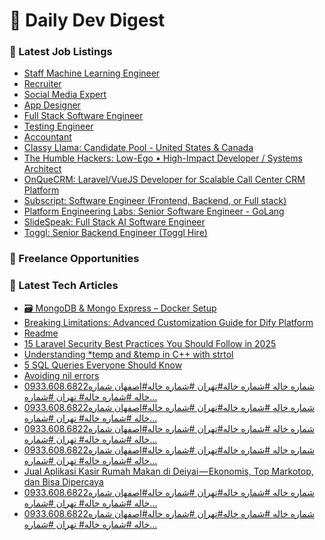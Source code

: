 # 📢 Daily Dev Digest

### 💼 Latest Job Listings
- [Staff Machine Learning Engineer](https://remoteOK.com/remote-jobs/remote-staff-machine-learning-engineer-warner-music-inc-1093176)
- [Recruiter](https://remoteOK.com/remote-jobs/remote-recruiter-qualdoc-1093175)
- [Social Media Expert](https://remoteOK.com/remote-jobs/remote-social-media-expert-contra-1093173)
- [App Designer](https://remoteOK.com/remote-jobs/remote-app-designer-contra-1093171)
- [Full Stack Software Engineer](https://remoteOK.com/remote-jobs/remote-full-stack-software-engineer-daisychain-1093170)
- [Testing Engineer](https://remoteOK.com/remote-jobs/remote-testing-engineer-trial-library-1093169)
- [Accountant](https://remoteOK.com/remote-jobs/remote-accountant-find-1093168)
- [Classy Llama: Candidate Pool - United States & Canada](https://weworkremotely.com/remote-jobs/classy-llama-candidate-pool-united-states-canada)
- [The Humble Hackers: Low-Ego • High-Impact Developer / Systems Architect](https://weworkremotely.com/remote-jobs/the-humble-hackers-low-ego-high-impact-developer-systems-architect)
- [OnQueCRM: Laravel/VueJS Developer for Scalable Call Center CRM Platform](https://weworkremotely.com/remote-jobs/onquecrm-laravel-vuejs-developer-for-scalable-call-center-crm-platform)
- [Subscript: Software Engineer (Frontend, Backend, or Full stack)](https://weworkremotely.com/remote-jobs/subscript-software-engineer-frontend-backend-or-full-stack-2)
- [Platform Engineering Labs: Senior Software Engineer - GoLang](https://weworkremotely.com/remote-jobs/platform-engineering-labs-senior-software-engineer-golang)
- [SlideSpeak: Full Stack AI Software Engineer](https://weworkremotely.com/remote-jobs/slidespeak-full-stack-ai-software-engineer)
- [Toggl: Senior Backend Engineer (Toggl Hire)](https://weworkremotely.com/remote-jobs/toggl-senior-backend-engineer-toggl-hire)

### 🎯 Freelance Opportunities

### 📝 Latest Tech Articles
- [🗃️ MongoDB & Mongo Express – Docker Setup](https://dev.to/arafique458/mongodb-mongo-express-docker-setup-1kle)
- [Breaking Limitations: Advanced Customization Guide for Dify Platform](https://dev.to/jamesli/breaking-limitations-advanced-customization-guide-for-dify-platform-25h4)
- [Readme](https://dev.to/javanteb23/readme-3l02)
- [15 Laravel Security Best Practices You Should Follow in 2025](https://dev.to/saif_uddin/15-laravel-security-best-practices-you-should-follow-in-2025-11c3)
- [Understanding *temp and &temp in C++ with strtol](https://dev.to/generatecodedev/understanding-temp-and-temp-in-c-with-strtol-lh5)
- [5 SQL Queries Everyone Should Know](https://dev.to/bakingbad/5-sql-queries-everyone-should-know-4n9i)
- [Avoiding nil errors](https://dev.to/kwstannard/avoiding-nil-errors-hjf)
- [0933.608.6822شماره خاله #شماره خاله#تهران #شماره خاله#اصفهان
شماره خاله #شماره خاله# تهران #شماره…](https://medium.com/@atnaahrmy/0933-608-6822%D8%B4%D9%85%D8%A7%D8%B1%D9%87-%D8%AE%D8%A7%D9%84%D9%87-%D8%B4%D9%85%D8%A7%D8%B1%D9%87-%D8%AE%D8%A7%D9%84%D9%87-%D8%AA%D9%87%D8%B1%D8%A7%D9%86-%D8%B4%D9%85%D8%A7%D8%B1%D9%87-%D8%AE%D8%A7%D9%84%D9%87-%D8%A7%D8%B5%D9%81%D9%87%D8%A7%D9%86-%D8%B4%D9%85%D8%A7%D8%B1%D9%87-%D8%AE%D8%A7%D9%84%D9%87-%D8%B4%D9%85%D8%A7%D8%B1%D9%87-%D8%AE%D8%A7%D9%84%D9%87-%D8%AA%D9%87%D8%B1%D8%A7%D9%86-%D8%B4%D9%85%D8%A7%D8%B1%D9%87-0152abea7716?source=rss------programming-5)
- [0933.608.6822شماره خاله #شماره خاله#تهران #شماره خاله#اصفهان
شماره خاله #شماره خاله# تهران #شماره…](https://medium.com/@atnaahrmy/0933-608-6822%D8%B4%D9%85%D8%A7%D8%B1%D9%87-%D8%AE%D8%A7%D9%84%D9%87-%D8%B4%D9%85%D8%A7%D8%B1%D9%87-%D8%AE%D8%A7%D9%84%D9%87-%D8%AA%D9%87%D8%B1%D8%A7%D9%86-%D8%B4%D9%85%D8%A7%D8%B1%D9%87-%D8%AE%D8%A7%D9%84%D9%87-%D8%A7%D8%B5%D9%81%D9%87%D8%A7%D9%86-%D8%B4%D9%85%D8%A7%D8%B1%D9%87-%D8%AE%D8%A7%D9%84%D9%87-%D8%B4%D9%85%D8%A7%D8%B1%D9%87-%D8%AE%D8%A7%D9%84%D9%87-%D8%AA%D9%87%D8%B1%D8%A7%D9%86-%D8%B4%D9%85%D8%A7%D8%B1%D9%87-7fd6e74676b2?source=rss------programming-5)
- [0933.608.6822شماره خاله #شماره خاله#تهران #شماره خاله#اصفهان
شماره خاله #شماره خاله# تهران #شماره…](https://medium.com/@atnaahrmy/0933-608-6822%D8%B4%D9%85%D8%A7%D8%B1%D9%87-%D8%AE%D8%A7%D9%84%D9%87-%D8%B4%D9%85%D8%A7%D8%B1%D9%87-%D8%AE%D8%A7%D9%84%D9%87-%D8%AA%D9%87%D8%B1%D8%A7%D9%86-%D8%B4%D9%85%D8%A7%D8%B1%D9%87-%D8%AE%D8%A7%D9%84%D9%87-%D8%A7%D8%B5%D9%81%D9%87%D8%A7%D9%86-%D8%B4%D9%85%D8%A7%D8%B1%D9%87-%D8%AE%D8%A7%D9%84%D9%87-%D8%B4%D9%85%D8%A7%D8%B1%D9%87-%D8%AE%D8%A7%D9%84%D9%87-%D8%AA%D9%87%D8%B1%D8%A7%D9%86-%D8%B4%D9%85%D8%A7%D8%B1%D9%87-5f27ed29f40d?source=rss------programming-5)
- [0933.608.6822شماره خاله #شماره خاله#تهران #شماره خاله#اصفهان
شماره خاله #شماره خاله# تهران #شماره…](https://medium.com/@kbrakrmy111/0933-608-6822%D8%B4%D9%85%D8%A7%D8%B1%D9%87-%D8%AE%D8%A7%D9%84%D9%87-%D8%B4%D9%85%D8%A7%D8%B1%D9%87-%D8%AE%D8%A7%D9%84%D9%87-%D8%AA%D9%87%D8%B1%D8%A7%D9%86-%D8%B4%D9%85%D8%A7%D8%B1%D9%87-%D8%AE%D8%A7%D9%84%D9%87-%D8%A7%D8%B5%D9%81%D9%87%D8%A7%D9%86-%D8%B4%D9%85%D8%A7%D8%B1%D9%87-%D8%AE%D8%A7%D9%84%D9%87-%D8%B4%D9%85%D8%A7%D8%B1%D9%87-%D8%AE%D8%A7%D9%84%D9%87-%D8%AA%D9%87%D8%B1%D8%A7%D9%86-%D8%B4%D9%85%D8%A7%D8%B1%D9%87-cc056a22eff2?source=rss------programming-5)
- [Jual Aplikasi Kasir Rumah Makan di Deiyai — Ekonomis, Top Markotop, dan Bisa Dipercaya](https://medium.com/@ilamoses/jual-aplikasi-kasir-rumah-makan-di-deiyai-ekonomis-top-markotop-dan-bisa-dipercaya-443cb690a446?source=rss------programming-5)
- [0933.608.6822شماره خاله #شماره خاله#تهران #شماره خاله#اصفهان
شماره خاله #شماره خاله# تهران #شماره…](https://medium.com/@kbrakrmy111/0933-608-6822%D8%B4%D9%85%D8%A7%D8%B1%D9%87-%D8%AE%D8%A7%D9%84%D9%87-%D8%B4%D9%85%D8%A7%D8%B1%D9%87-%D8%AE%D8%A7%D9%84%D9%87-%D8%AA%D9%87%D8%B1%D8%A7%D9%86-%D8%B4%D9%85%D8%A7%D8%B1%D9%87-%D8%AE%D8%A7%D9%84%D9%87-%D8%A7%D8%B5%D9%81%D9%87%D8%A7%D9%86-%D8%B4%D9%85%D8%A7%D8%B1%D9%87-%D8%AE%D8%A7%D9%84%D9%87-%D8%B4%D9%85%D8%A7%D8%B1%D9%87-%D8%AE%D8%A7%D9%84%D9%87-%D8%AA%D9%87%D8%B1%D8%A7%D9%86-%D8%B4%D9%85%D8%A7%D8%B1%D9%87-c1add03874ea?source=rss------programming-5)
- [0933.608.6822شماره خاله #شماره خاله#تهران #شماره خاله#اصفهان
شماره خاله #شماره خاله# تهران #شماره…](https://medium.com/@kbrakrmy111/0933-608-6822%D8%B4%D9%85%D8%A7%D8%B1%D9%87-%D8%AE%D8%A7%D9%84%D9%87-%D8%B4%D9%85%D8%A7%D8%B1%D9%87-%D8%AE%D8%A7%D9%84%D9%87-%D8%AA%D9%87%D8%B1%D8%A7%D9%86-%D8%B4%D9%85%D8%A7%D8%B1%D9%87-%D8%AE%D8%A7%D9%84%D9%87-%D8%A7%D8%B5%D9%81%D9%87%D8%A7%D9%86-%D8%B4%D9%85%D8%A7%D8%B1%D9%87-%D8%AE%D8%A7%D9%84%D9%87-%D8%B4%D9%85%D8%A7%D8%B1%D9%87-%D8%AE%D8%A7%D9%84%D9%87-%D8%AA%D9%87%D8%B1%D8%A7%D9%86-%D8%B4%D9%85%D8%A7%D8%B1%D9%87-2a8ee8a2a8c2?source=rss------programming-5)
